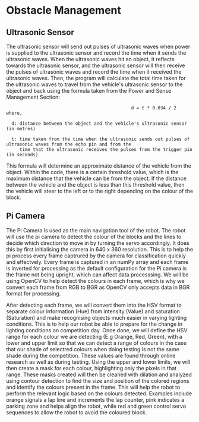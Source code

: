 # Obstacle Management

## Ultrasonic Sensor
The ultrasonic sensor will send out pulses of ultrasonic waves when power is supplied to the ultrasonic sensor and record the time when it sends the ultrasonic waves. When the ultrasonic waves hit an object, it reflects towards the ultrasonic sensor, and the ultrasonic sensor will then receive the pulses of ultrasonic waves and record the time when it received the ultrasonic waves. Then, the program will calculate the total time taken for the ultrasonic waves to travel from the vehicle's ultrasonic sensor to the object and back using the formula taken from the Power and Sense Management Section:
                                                  
                                                   d = t * 0.034 / 2
    where, 

      d: distance between the object and the vehicle's ultrasonic sensor (in metres)
      
      t: time taken from the time when the ultrasonic sends out pulses of ultrasonic waves from the echo pin and from the
         time that the ultrasonic receives the pulses from the trigger pin (in seconds)
         
This formula will determine an approximate distance of the vehicle from the object. Within the code, there is a certain threshold value, which is the maximum distance that the vehicle can be from the object. If the distance between the vehicle and the object is less than this threshold value, then the vehicle will steer to the left or to the right depending on the colour of the block.

## Pi Camera
The Pi Camera is used as the main navigation tool of the robot. The robot will use the pi camera to detect the colour of the blocks and the lines to decide which direction to move in by turning the servo accordingly. It does this by first initialising the camera in 640 x 360 resolution. This is to help the pi process every frame captrured by the camera for classification quickly and effectvely. Every frame is captured in an numPy array and each frame is inverted for processing as the default configuration for the Pi camera is the frame not being upright, which can affect data processsing. We will be using OpenCV to help detect the colours in each frame, which is why we convert each frame from RGB to BGR as OpenCV only accepts data in BGR format for processing. 

After detecting each frame, we will convert them into the HSV format to separate colour information (Hue) from intensity (Value) and saturation (Saturation) and make recognising objects much easier in varying lighting conditions. This is to help our robot be able to prepare for the change in lighting conditions on competition day. Once done, we will define the HSV range for each colour we are detecting (E.g Orange, Red, Green), with a lower and upper limit so that we can detect a range of colours in the case that our shade of selectred colours when doing testing is not the same shade during the competition. These values are found through online research as well as during testing. Using the upper and lower limits, we will then create a mask for each colour, highlighting only the pixels in that range. These masks created will then be cleaned with dilation and analyzed using contour detection to find the size and position of the colored regions and identify the colours present in the frame. This will help the robot to perform the relevant logic based on the colours detected. Examples include orange signals a lap line and increments the lap counter, pink indicates a parking zone and helps align the robot, while red and green control servo sequences to allow the robot to avoid the coloured block.
